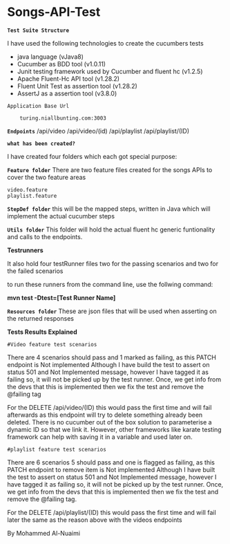 # Songs-API-Test


**`Test Suite Structure`**

 I have used the following technologies to create the cucumbers tests

 - java language  (vJava8)
 - Cucumber as BDD tool  (v1.0.11)
 - Junit testing framework used by Cucumber and fluent hc  (v1.2.5)
 - Apache Fluent-Hc API tool   (v1.28.2)
 - Fluent Unit Test as assertion tool  (v1.28.2)
 - AssertJ as a assertion tool  (v3.8.0)


`Application Base Url`

        turing.niallbunting.com:3003

**`Endpoints`**
    /api/video
    /api/video/(id)
    /api/playlist
    /api/playlist/(ID)


**`what has been created?`**

I have created four folders which each got special purpose:


**`Feature folder`**
There are two feature files created for the songs APIs to cover the two feature areas

    video.feature
    playlist.feature


**`StepDef folder`**
this will be the mapped steps, written in Java which will implement the actual cucumber steps

**`Utils folder`**
This folder will hold the actual fluent hc generic funtionality and calls to the endpoints.

   **Testrunners**

It also hold four testRunner files two for the passing scenarios and two for the failed scenarios

 to run these runners from the command line, use the follwing command:

 **mvn test -Dtest=[Test Runner Name]**

**`Resources folder`**
 These are json files that will be used when asserting on the returned responses


 **Tests Results Explained**

    #Video feature test scenarios

 There are 4 scenarios should pass and 1 marked as failing, as this PATCH endpoint is Not implemented
 Although I have build the test to assert on status 501 and Not Implemented message, however I have tagged it as failing
 so, it will not be picked up by the test runner. Once, we get info from the devs that this is implemented then we fix
 the test and remove the @failing tag

 For the DELETE /api/video/(ID)  this would pass the first time and will fail afterwards as this endpoint will try to
 delete something already been deleted.
 There is no cucumber out of the box solution to parameterise a dynamic ID so that we link it. However, other frameworks like
 karate testing framework can help with saving it in a variable and used later on.


    #playlist feature test scenarios

 There are 6 scenarios 5 should pass and one is flagged as failing, as this PATCH endpoint to remove item is Not implemented
 Although I have built the test to assert on status 501 and Not Implemented message, however I have tagged it as failing
 so, it will not be picked up by the test runner. Once, we get info from the devs that this is implemented then we fix
 the test and remove the @failing tag.

 For the DELETE /api/playlist/(ID)  this would pass the first time and will fail later the same as the reason above with the videos endpoints
 
 By Mohammed Al-Nuaimi
